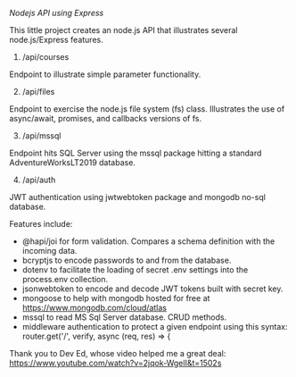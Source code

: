 *Nodejs API using Express*

This little project creates an node.js API that illustrates several node.js/Express features. 


1. /api/courses

Endpoint to illustrate simple parameter functionality.

2. /api/files

Endpoint to exercise the node.js file system (fs) class. 
Illustrates the use of async/await, promises, and callbacks versions of fs.

3. /api/mssql

Endpoint hits SQL Server using the mssql package hitting a standard AdventureWorksLT2019 database. 

4.  /api/auth

JWT authentication using jwtwebtoken package and mongodb no-sql database. 

Features include: 

* @hapi/joi for form validation. Compares a schema definition with the incoming data. 
* bcryptjs to encode passwords to and from the database.
* dotenv to facilitate the loading of secret .env settings into the process.env collection.
* jsonwebtoken to encode and decode JWT tokens built with secret key.
* mongoose to help with mongodb hosted for free at https://www.mongodb.com/cloud/atlas
* mssql to read MS Sql Server database. CRUD methods. 
* middleware authentication to protect a given endpoint using this syntax: router.get('/', verify, async (req, res) => {


Thank you to Dev Ed, whose video helped me a great deal: https://www.youtube.com/watch?v=2jqok-WgelI&t=1502s

